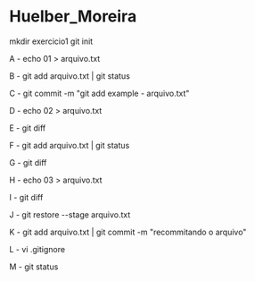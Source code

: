 # Huelber_Moreira
mkdir exercicio1
git init

A - echo 01 > arquivo.txt

B - git add arquivo.txt | git status

C - git commit -m "git add example - arquivo.txt"

D - echo 02 > arquivo.txt

E - git diff

F - git add arquivo.txt | git status

G - git diff

H - echo 03 > arquivo.txt

I - git diff

J - git restore --stage arquivo.txt

K - git add arquivo.txt | git commit -m "recommitando o arquivo"

L - vi .gitignore

M - git status
